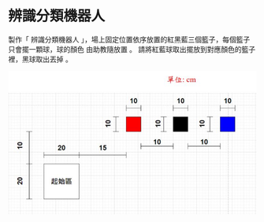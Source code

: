 # 辨識分類機器人
製作「 辨識分類機器人 」，場上固定位置依序放置的紅黑藍三個籃子，每個籃子只會擺一顆球，球的顏色 由助教隨放置 。 請將紅藍球取出擺放到對應顏色的籃子裡，黑球取出丟掉 。

![exp3_fied](img/exp3_field.JPG)